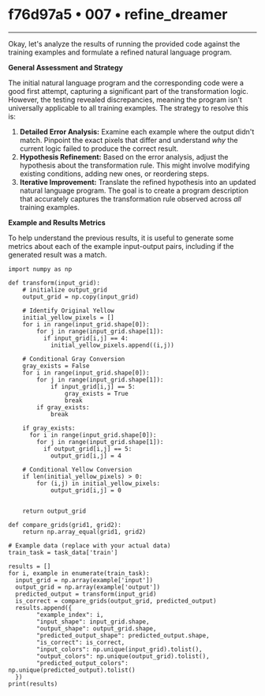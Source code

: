 # f76d97a5 • 007 • refine_dreamer

---
Okay, let's analyze the results of running the provided code against the training examples and formulate a refined natural language program.

**General Assessment and Strategy**

The initial natural language program and the corresponding code were a good first attempt, capturing a significant part of the transformation logic. However, the testing revealed discrepancies, meaning the program isn't universally applicable to all training examples. The strategy to resolve this is:

1.  **Detailed Error Analysis:** Examine each example where the output didn't match. Pinpoint the exact pixels that differ and understand *why* the current logic failed to produce the correct result.
2.  **Hypothesis Refinement:** Based on the error analysis, adjust the hypothesis about the transformation rule. This might involve modifying existing conditions, adding new ones, or reordering steps.
3.  **Iterative Improvement:** Translate the refined hypothesis into an updated natural language program. The goal is to create a program description that accurately captures the transformation rule observed across *all* training examples.

**Example and Results Metrics**

To help understand the previous results, it is useful to generate some metrics about each of the example input-output pairs, including if the generated result was a match.

```tool_code
import numpy as np

def transform(input_grid):
    # initialize output_grid
    output_grid = np.copy(input_grid)
    
    # Identify Original Yellow
    initial_yellow_pixels = []
    for i in range(input_grid.shape[0]):
        for j in range(input_grid.shape[1]):
          if input_grid[i,j] == 4:
            initial_yellow_pixels.append((i,j))

    # Conditional Gray Conversion
    gray_exists = False
    for i in range(input_grid.shape[0]):
        for j in range(input_grid.shape[1]):
            if input_grid[i,j] == 5:
                gray_exists = True
                break
        if gray_exists:
            break

    if gray_exists:
      for i in range(input_grid.shape[0]):
        for j in range(input_grid.shape[1]):
          if output_grid[i,j] == 5:
            output_grid[i,j] = 4

    # Conditional Yellow Conversion
    if len(initial_yellow_pixels) > 0:
        for (i,j) in initial_yellow_pixels:
            output_grid[i,j] = 0


    return output_grid

def compare_grids(grid1, grid2):
    return np.array_equal(grid1, grid2)

# Example data (replace with your actual data)
train_task = task_data['train']

results = []
for i, example in enumerate(train_task):
  input_grid = np.array(example['input'])
  output_grid = np.array(example['output'])
  predicted_output = transform(input_grid)
  is_correct = compare_grids(output_grid, predicted_output)
  results.append({
        "example_index": i,
        "input_shape": input_grid.shape,
        "output_shape": output_grid.shape,
        "predicted_output_shape": predicted_output.shape,
        "is_correct": is_correct,
        "input_colors": np.unique(input_grid).tolist(),
        "output_colors": np.unique(output_grid).tolist(),
        "predicted_output_colors": np.unique(predicted_output).tolist()
  })
print(results)
```
